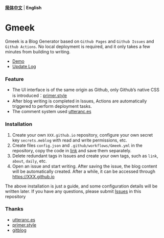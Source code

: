 **[简体中文](README.md)** | **English**
# Gmeek

Gmeek is a Blog Generator based on `Github Pages` and `Github Issues` and `Github Actions`. No local deployment is required, and it only takes a few minutes from building to writing.

- [Demo](http://meekdai.github.io/)
- [Update Log](https://meekdai.github.io/post/Gmeek-geng-xin-ri-zhi.html)

### Feature

- The UI interface is of the same origin as Github, only Github’s native CSS is introduced：[primer.style](https://primer.style/css)
- After blog writing is completed in Issues, Actions are automatically triggered to perform deployment tasks.
- The comment system used [utteranc.es](https://utteranc.es/)

### Installation
1. Create your own `XXX.github.io` repository, configure your own secret key `secrets.meblog` with read and write permissions, etc.
2. Create files `config.json` and `.github/workflows/Gmeek.yml` in the repository, copy the code in [link](CONIFG.md) and save them separately.
3. Delete redundant tags in Issues and create your own tags, such as `link`, `about`, `daily`, etc.
4. Open an issue and start writing. After saving the issue, the blog content will be automatically created. After a while, it can be accessed through https://XXX.github.io

The above installation is just a guide, and some configuration details will be written later. If you have any questions, please submit [Issues](https://github.com/Meekdai/Gmeek/issues) in this repository

### Thanks

- [utteranc.es](https://utteranc.es/)
- [primer.style](https://primer.style/css)
- [gitblog](https://github.com/yihong0618/gitblog)
